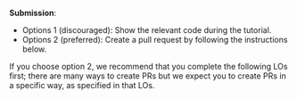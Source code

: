 **Submission**: 
* Options 1 (discouraged): Show the relevant code during the tutorial.
* Options 2 (preferred): Create a pull request by following the instructions below.

<include src="../../admin/appendixE-gitHub.md#tutorial-pr-instructions" name="%%Admin » Appendix E: Using GitHub Project Hosting → Submitting Pull Requests as evidence of an LO%%" dynamic />

If you choose option 2, we recommend that you complete the following LOs first; there are many ways to create PRs but we expect you to create PRs in a specific way, as specified in that LOs. 

<dynamic-panel type="danger" src="outcome-pr.md" header="**`W4.7` Can create PRs on GitHub** :star:" no-close />
